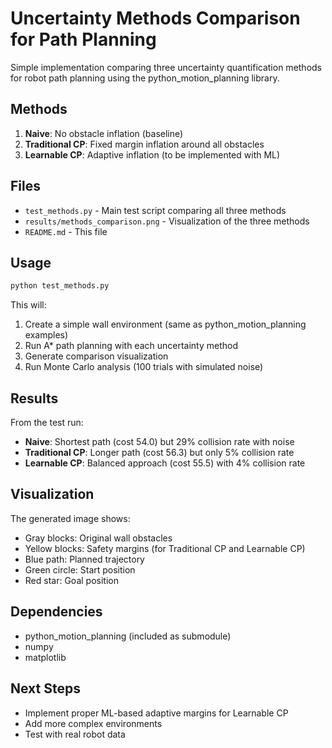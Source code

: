 # Uncertainty Methods Comparison for Path Planning

Simple implementation comparing three uncertainty quantification methods for robot path planning using the python_motion_planning library.

## Methods

1. **Naive**: No obstacle inflation (baseline)
2. **Traditional CP**: Fixed margin inflation around all obstacles
3. **Learnable CP**: Adaptive inflation (to be implemented with ML)

## Files

- `test_methods.py` - Main test script comparing all three methods
- `results/methods_comparison.png` - Visualization of the three methods
- `README.md` - This file

## Usage

```bash
python test_methods.py
```

This will:
1. Create a simple wall environment (same as python_motion_planning examples)
2. Run A* path planning with each uncertainty method
3. Generate comparison visualization
4. Run Monte Carlo analysis (100 trials with simulated noise)

## Results

From the test run:
- **Naive**: Shortest path (cost 54.0) but 29% collision rate with noise
- **Traditional CP**: Longer path (cost 56.3) but only 5% collision rate  
- **Learnable CP**: Balanced approach (cost 55.5) with 4% collision rate

## Visualization

The generated image shows:
- Gray blocks: Original wall obstacles
- Yellow blocks: Safety margins (for Traditional CP and Learnable CP)
- Blue path: Planned trajectory
- Green circle: Start position
- Red star: Goal position

## Dependencies

- python_motion_planning (included as submodule)
- numpy
- matplotlib

## Next Steps

- Implement proper ML-based adaptive margins for Learnable CP
- Add more complex environments
- Test with real robot data
